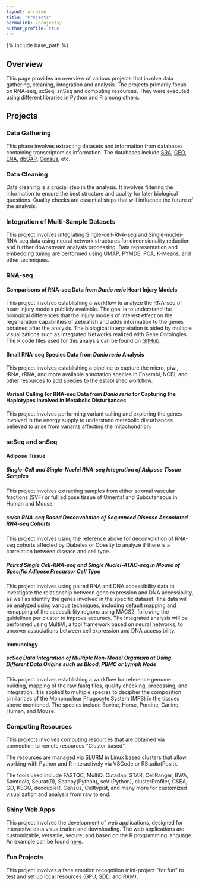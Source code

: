 ```yaml
---
layout: archive
title: "Projects"
permalink: /projects/
author_profile: true
---
```


{% include base_path %}

## Overview

This page provides an overview of various projects that involve data gathering, cleaning, integration and analysis. The projects primarily focus on RNA-seq, scSeq, snSeq and computing resources. They were executed using different libraries in Python and R among others.

## Projects

### Data Gathering

This phase involves extracting datasets and information from databases containing transcriptomics information. The databases include [SRA](https://www.ncbi.nlm.nih.gov/sra/), [GEO](https://www.ncbi.nlm.nih.gov/geo/), [ENA](https://www.ebi.ac.uk/ena), [dbGAP](https://www.ncbi.nlm.nih.gov/gap/), [Census](https://cellxgene.cziscience.com/), etc.

### Data Cleaning

Data cleaning is a crucial step in the analysis. It involves filtering the information to ensure the best structure and quality for later biological questions. Quality checks are essential steps that will influence the future of the analysis.

### Integration of Multi-Sample Datasets

This project involves integrating Single-cell-RNA-seq and Single-nuclei-RNA-seq data using neural network structures for dimensionality reduction and further downstream analysis processing. Data representation and embedding tuning are performed using UMAP, PYMDE, PCA, K-Means, and other techniques.

### RNA-seq 

#### Comparisons of RNA-seq Data from *Danio rerio* Heart Injury Models

This project involves establishing a workflow to analyze the RNA-seq of heart injury models publicly available. The goal is to understand the biological differences that the injury models of interest effect on the regeneration capabilities of Zebrafish and adds information to the genes obtained after the analysis. The biological interpretation is aided by multiple visualizations such as Integrated Networks realized with Gene Ontologies. The R code files used for this analysis can be found on <a href="[https://github.com/MercaderLabAnatomy/PUB_Botos_et_al_2022]">GitHub</a>.

<!---   <img alt="alt_text" width="1920px" height="1080px" src="/images/Figure1_corrected_Shape_and_Index_v4.png" /> -->


#### Small RNA-seq Species Data from *Danio rerio* Analysis

This project involves establishing a pipeline to capture the micro, piwi, tRNA, rRNA, and more available annotation species in Ensembl, NCBI, and other resources to add species to the established workflow.

<!---   <img alt="alt_text" width="1920px" height="1080px" src="/images/Networks_4.5_3_Injuries.png"/> -->


#### Variant Calling for RNA-seq Data from *Danio rerio* for Capturing the Haplotypes Involved in Metabolic Disturbances

This project involves performing variant calling and exploring the genes involved in the energy supply to understand metabolic disturbances believed to arise from variants affecting the mitochondrion.

### scSeq and snSeq

#### Adipose Tissue

##### Single-Cell and Single-Nuclei RNA-seq Integration of Adipose Tissue Samples

This project involves extracting samples from either stromal vascular fractions (SVF) or full adipose tissue of Omental and Subcutaneous in Human and Mouse.

##### sc/sn RNA-seq Based Deconvolution of Sequenced Disease Associated RNA-seq Cohorts 

This project involves using the reference above for deconvolution of RNA-seq cohorts affected by Diabetes or Obesity to analyze if there is a correlation between disease and cell type.

##### Paired Single Cell-RNA-seq and Single Nuclei-ATAC-seq in Mouse of Specific Adipose Precursor Cell Type

This project involves using paired RNA and DNA accessibility data to investigate the relationship between gene expression and DNA accessibility, as well as identify the genes involved in the specific dataset. The data will be analyzed using various techniques, including default mapping and remapping of the accessibility regions using MACS2, following the guidelines per cluster to improve accuracy. The integrated analysis will be performed using MultiVI, a tool framework based on neural networks, to uncover associations between cell expression and DNA accessibility.

#### Immunology

##### scSeq Data Integration of Multiple Non-Model Organism at Using Different Data Origins such as Blood, PBMC or Lymph Node

This project involves establishing a workflow for reference genome building, mapping of the raw fastq files, quality checking, processing, and integration. It is applied to multiple species to decipher the composition similarities of the Mononuclear Phagocyte System (MPS) in the tissues above mentioned. The species include Bovine, Horse, Porcine, Canine, Human, and Mouse.

### Computing Resources

This projects involves computing resources that are obtained via connection to remote resources "Cluster based".

The resources are managed via SLURM in Linux based clusters that allow working with Python and R interactively via VSCode or RStudio(Posit).

The tools used include FASTQC, MultiQ, Cutadap, STAR, CellRanger, BWA, Samtools, Seurat(R), Scanpy(Python), scVI(Python), clusterProfiler, GSEA, GO, KEGG, decoupleR, Census, Celltypist, and many more for customized visualization and analysis from raw to end.


### Shiny Web Apps

This project involves the development of web applications, designed for interactive data visualization and downloading. The web applications are customizable, versatile, secure, and based on the R programming language. An example can be found <a href="[https://github.com/MercaderLabAnatomy/PUB_Botos_et_al_2022]">here</a>.

### Fun Projects

This project involves a face emotion recognition mini-project "for fun" to test and set up local resources (GPU, SDD, and RAM).
